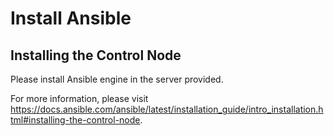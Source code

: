 # Install Ansible

## Installing the Control Node

Please install Ansible engine in the server provided. 

For more information, please visit https://docs.ansible.com/ansible/latest/installation_guide/intro_installation.html#installing-the-control-node.
